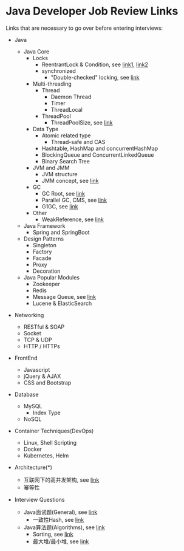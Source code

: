 # Java Developer Job Review Links
Links that are necessary to go over before entering interviews:
* Java 
    - Java Core
        + Locks
            * ReentrantLock & Condition, see [link1](https://blog.csdn.net/vernonzheng/article/details/8288251), [link2](https://www.jianshu.com/p/f207e85d0238)
            * synchronized
                - "Double-checked" locking, see [link](https://www.cs.umd.edu/~pugh/java/memoryModel/DoubleCheckedLocking.html)
        + Multi-threading
            * Thread
                - Daemon Thread
                - Timer
                - ThreadLocal
            * ThreadPool
                - ThreadPoolSize, see [link](https://mp.weixin.qq.com/s/RcsGOUtWQKO7w2BZNb8NzQ)
        + Data Type
            * Atomic related type
                - Thread-safe and CAS
            * Hashtable, HashMap and concurrentHashMap
            * BlockingQueue and ConcurrentLinkedQueue
            * Binary Search Tree
        + JVM and JMM
            * JVM structure
            * JMM concept, see [link](https://blog.csdn.net/javazejian/article/details/72772461)
        + GC
            * GC Root, see [link](https://www.dynatrace.com/resources/ebooks/javabook/how-garbage-collection-works/)
            * Parallel GC, CMS, see [link](http://www.importnew.com/1993.html)
            * G1GC, see [link](https://www.oracle.com/technetwork/tutorials/tutorials-1876574.html)
        + Other
            * WeakReference, see [link](https://mp.weixin.qq.com/s/TyM-zD2Irxk_BzS_D6I0KA)
    - Java Framework
        + Spring and SpringBoot
    - Design Patterns
        + Singleton
        + Factory
        + Facade
        + Proxy
        + Decoration
    - Java Popular Modules
        + Zookeeper
        + Redis
        + Message Queue, see [link](https://blog.csdn.net/maihilton/article/details/80037824?from=singlemessage&isappinstalled=0)
        + Lucene & ElasticSearch

* Networking
    - RESTful & SOAP
    - Socket
    - TCP & UDP
    - HTTP / HTTPs

* FrontEnd
    - Javascript    
    - jQuery & AJAX
    - CSS and Bootstrap

* Database
    - MySQL
        + Index Type
    - NoSQL

* Container Techniques(DevOps)
    - Linux, Shell Scripting
    - Docker
    - Kubernetes, Helm

* Architecture(*)
    - 互联网下的高并发架构, see [link](http://blog.thankbabe.com/2016/09/14/high-concurrency-scheme/)
    - 幂等性

* Interview Questions
    - Java面试题(General), see [link](https://blog.csdn.net/d12345678a/article/details/54376914)
        + 一致性Hash, see [link](https://www.cnblogs.com/xrq730/p/5186728.html)
    - Java算法题(Algorithms), see [link](https://www.zhihu.com/question/24964987)
        + Sorting, see [link](https://www.cnblogs.com/onepixel/articles/7674659.html)
        + 最大堆/最小堆, see [link](https://www.cnblogs.com/zf-blog/p/9010977.html)


